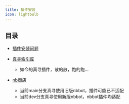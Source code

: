 ```yaml
---
title: 插件安装
icon: lightbulb
---
```


## 目录

- [插件安装问题](https://github.com/zhenxun-org/nonebot_plugins_zhenxun_bot/issues/27)

- [真寻索引库](https://github.com/zhenxun-org/nonebot_plugins_zhenxun_bot)
  - 如今的真寻插件，散的散，跑的跑...

- [nb商店](https://nonebot.dev/store/plugins)
  - 当前main分支真寻使用旧版nbbot，插件可能已不适配
  - 当前dev分支真寻使用新版nbbot，nbbot插件均适配
